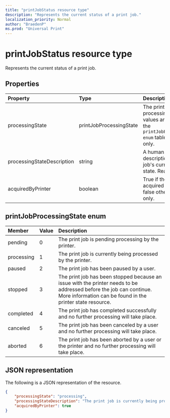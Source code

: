 ```yaml
---
title: "printJobStatus resource type"
description: "Represents the current status of a print job."
localization_priority: Normal
author: "BraedenP"
ms.prod: "Universal Print"
---
```


# printJobStatus resource type

Represents the current status of a print job.

## Properties
| Property     | Type        | Description |
|:-------------|:------------|:------------|
|processingState|printJobProcessingState|The print job's current processing state. Valid values are described in the `printJobProcessingState enum` table below. Read-only.|
|processingStateDescription|string|A human-readable description of the print job's current processing state. Read-only.|
|acquiredByPrinter|boolean|True if the job was acquired by a printer; false otherwise. Read-only.|

## printJobProcessingState enum

|Member|Value|Description|
|:---|:---|:---|
|pending|0|The print job is pending processing by the printer.|
|processing|1|The print job is currently being processed by the printer.|
|paused|2|The print job has been paused by a user.|
|stopped|3|The print job has been stopped because an issue with the printer needs to be addressed before the job can continue. More information can be found in the printer state resource.|
|completed|4|The print job has completed successfully and no further processing will take place.|
|canceled|5|The print job has been canceled by a user and no further processing will take place.|
|aborted|6|The print job has been aborted by a user or the printer and no further processing will take place.|

## JSON representation

The following is a JSON representation of the resource.

<!-- {
  "blockType": "resource",
  "optionalProperties": [

  ],
  "@odata.type": "microsoft.graph.printJobStatus"
}-->

```json
{
    "processingState": "processing",
    "processingStateDescription": "The print job is currently being processed.",
    "acquiredByPrinter": true
}
```

<!-- uuid: 8fcb5dbc-d5aa-4681-8e31-b001d5168d79
2015-10-25 14:57:30 UTC -->
<!-- {
  "type": "#page.annotation",
  "description": "printJobStatus resource",
  "keywords": "",
  "section": "documentation",
  "tocPath": ""
}-->